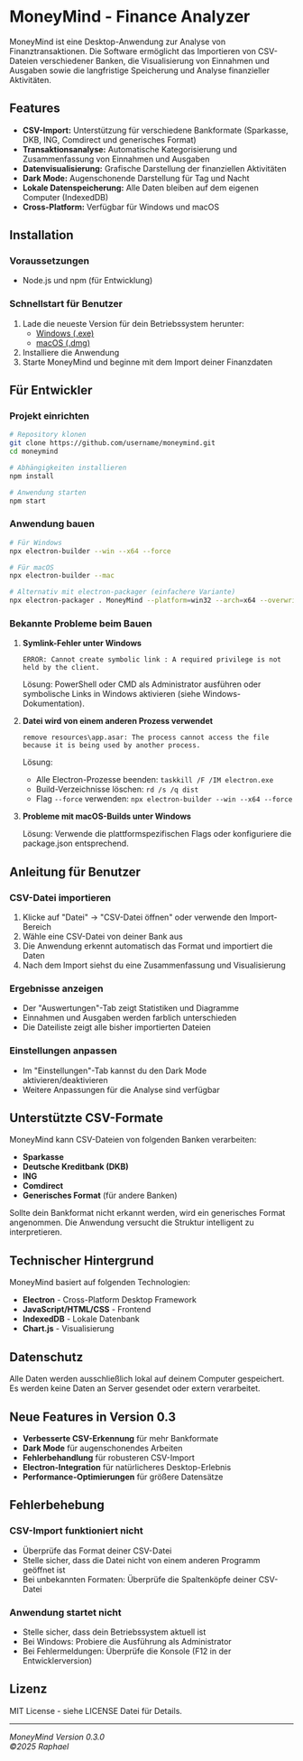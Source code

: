 # MoneyMind - Finance Analyzer

MoneyMind ist eine Desktop-Anwendung zur Analyse von Finanztransaktionen. Die Software ermöglicht das Importieren von CSV-Dateien verschiedener Banken, die Visualisierung von Einnahmen und Ausgaben sowie die langfristige Speicherung und Analyse finanzieller Aktivitäten.

## Features

- **CSV-Import:** Unterstützung für verschiedene Bankformate (Sparkasse, DKB, ING, Comdirect und generisches Format)
- **Transaktionsanalyse:** Automatische Kategorisierung und Zusammenfassung von Einnahmen und Ausgaben
- **Datenvisualisierung:** Grafische Darstellung der finanziellen Aktivitäten
- **Dark Mode:** Augenschonende Darstellung für Tag und Nacht
- **Lokale Datenspeicherung:** Alle Daten bleiben auf dem eigenen Computer (IndexedDB)
- **Cross-Platform:** Verfügbar für Windows und macOS

## Installation

### Voraussetzungen
- Node.js und npm (für Entwicklung)

### Schnellstart für Benutzer
1. Lade die neueste Version für dein Betriebssystem herunter:
   - [Windows (.exe)](https://github.com/username/moneymind/releases)
   - [macOS (.dmg)](https://github.com/username/moneymind/releases)
2. Installiere die Anwendung
3. Starte MoneyMind und beginne mit dem Import deiner Finanzdaten

## Für Entwickler

### Projekt einrichten
```bash
# Repository klonen
git clone https://github.com/username/moneymind.git
cd moneymind

# Abhängigkeiten installieren
npm install

# Anwendung starten
npm start
```

### Anwendung bauen
```bash
# Für Windows
npx electron-builder --win --x64 --force

# Für macOS
npx electron-builder --mac

# Alternativ mit electron-packager (einfachere Variante)
npx electron-packager . MoneyMind --platform=win32 --arch=x64 --overwrite
```

### Bekannte Probleme beim Bauen

1. **Symlink-Fehler unter Windows**
   ```
   ERROR: Cannot create symbolic link : A required privilege is not held by the client.
   ```
   
   Lösung: PowerShell oder CMD als Administrator ausführen oder symbolische Links in Windows aktivieren (siehe Windows-Dokumentation).

2. **Datei wird von einem anderen Prozess verwendet**
   ```
   remove resources\app.asar: The process cannot access the file because it is being used by another process.
   ```
   
   Lösung:
   - Alle Electron-Prozesse beenden: `taskkill /F /IM electron.exe`
   - Build-Verzeichnisse löschen: `rd /s /q dist`
   - Flag `--force` verwenden: `npx electron-builder --win --x64 --force`
   
3. **Probleme mit macOS-Builds unter Windows**
   
   Lösung: Verwende die plattformspezifischen Flags oder konfiguriere die package.json entsprechend.

## Anleitung für Benutzer

### CSV-Datei importieren

1. Klicke auf "Datei" → "CSV-Datei öffnen" oder verwende den Import-Bereich
2. Wähle eine CSV-Datei von deiner Bank aus
3. Die Anwendung erkennt automatisch das Format und importiert die Daten
4. Nach dem Import siehst du eine Zusammenfassung und Visualisierung

### Ergebnisse anzeigen

- Der "Auswertungen"-Tab zeigt Statistiken und Diagramme
- Einnahmen und Ausgaben werden farblich unterschieden
- Die Dateiliste zeigt alle bisher importierten Dateien

### Einstellungen anpassen

- Im "Einstellungen"-Tab kannst du den Dark Mode aktivieren/deaktivieren
- Weitere Anpassungen für die Analyse sind verfügbar

## Unterstützte CSV-Formate

MoneyMind kann CSV-Dateien von folgenden Banken verarbeiten:

- **Sparkasse**
- **Deutsche Kreditbank (DKB)**
- **ING**
- **Comdirect**
- **Generisches Format** (für andere Banken)

Sollte dein Bankformat nicht erkannt werden, wird ein generisches Format angenommen. Die Anwendung versucht die Struktur intelligent zu interpretieren.

## Technischer Hintergrund

MoneyMind basiert auf folgenden Technologien:

- **Electron** - Cross-Platform Desktop Framework
- **JavaScript/HTML/CSS** - Frontend
- **IndexedDB** - Lokale Datenbank
- **Chart.js** - Visualisierung

## Datenschutz

Alle Daten werden ausschließlich lokal auf deinem Computer gespeichert. Es werden keine Daten an Server gesendet oder extern verarbeitet.

## Neue Features in Version 0.3

- **Verbesserte CSV-Erkennung** für mehr Bankformate
- **Dark Mode** für augenschonendes Arbeiten
- **Fehlerbehandlung** für robusteren CSV-Import
- **Electron-Integration** für natürlicheres Desktop-Erlebnis
- **Performance-Optimierungen** für größere Datensätze

## Fehlerbehebung

### CSV-Import funktioniert nicht
- Überprüfe das Format deiner CSV-Datei
- Stelle sicher, dass die Datei nicht von einem anderen Programm geöffnet ist
- Bei unbekannten Formaten: Überprüfe die Spaltenköpfe deiner CSV-Datei

### Anwendung startet nicht
- Stelle sicher, dass dein Betriebssystem aktuell ist
- Bei Windows: Probiere die Ausführung als Administrator
- Bei Fehlermeldungen: Überprüfe die Konsole (F12 in der Entwicklerversion)

## Lizenz

MIT License - siehe LICENSE Datei für Details.

---

*MoneyMind Version 0.3.0*  
*©2025 Raphael*